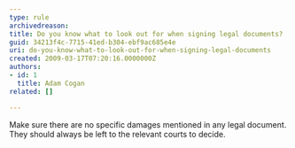 ```yaml
---
type: rule
archivedreason: 
title: Do you know what to look out for when signing legal documents?
guid: 34213f4c-7715-41ed-b304-ebf9ac685e4e
uri: do-you-know-what-to-look-out-for-when-signing-legal-documents
created: 2009-03-17T07:20:16.0000000Z
authors:
- id: 1
  title: Adam Cogan
related: []

---
```



Make sure there are no specific damages mentioned in any legal document. They should always be left to the relevant courts to decide.

<br><excerpt class='endintro'></excerpt><br>



